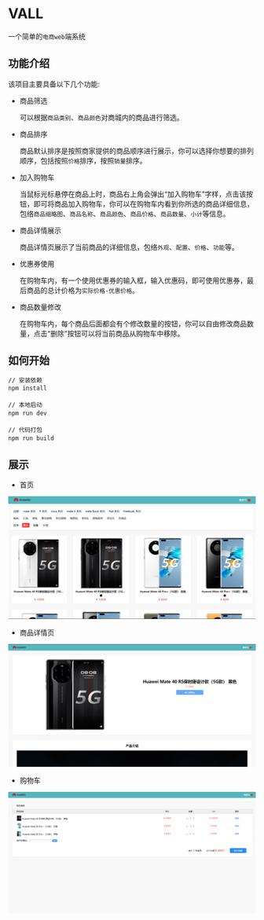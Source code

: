 # VALL

一个简单的`电商web`端系统

## 功能介绍

该项目主要具备以下几个功能:

- 商品筛选

  可以根据`商品类别`、`商品颜色`对商城内的商品进行筛选。
  
- 商品排序

  商品默认排序是按照商家提供的商品顺序进行展示，你可以选择你想要的排列顺序，包括按照`价格`排序，按照`销量`排序。
  
- 加入购物车

  当鼠标光标悬停在商品上时，商品右上角会弹出“加入购物车”字样，点击该按钮，即可将商品加入购物车，你可以在购物车内看到你所选的商品详细信息，包络`商品缩略图`、`商品名称`、`商品颜色`、`商品价格`、`商品数量`、`小计`等信息。
  
- 商品详情展示

  商品详情页展示了当前商品的详细信息，包络`外观`、`配置`、`价格`、`功能`等。
  
- 优惠券使用

  在购物车内，有一个使用优惠券的输入框，输入优惠码，即可使用优惠券，最后商品的总计价格为`实际价格-优惠价格`。
  
- 商品数量修改

  在购物车内，每个商品后面都会有个修改数量的按钮，你可以自由修改商品数量，点击“删除”按钮可以将当前商品从购物车中移除。

## 如何开始

```bash
// 安装依赖
npm install

// 本地启动
npm run dev

// 代码打包
npm run build

```
## 展示

- 首页
<img width=900 src='./public/home.png'>

- 商品详情页
<img width=900 src='./public/product.png'>

- 购物车
<img width=900 src='./public/cart.png'>
